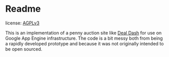 Readme
======

license: [AGPLv3](http://www.gnu.org/licenses/agpl-3.0.html)

This is an implementation of a penny auction site like [Deal Dash](http://www.dealdash.com) for use on Google App Engine infrastructure. The code is a bit messy both from being a rapidly developed prototype and because it was not originally intended to be open sourced.

